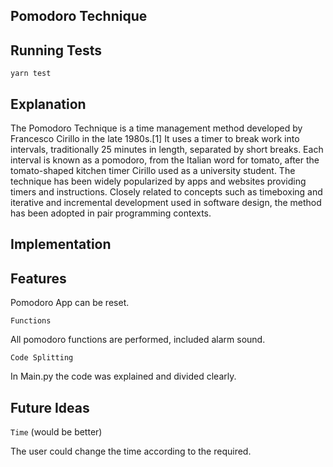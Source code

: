 ## Pomodoro Technique

## Running Tests

`yarn test`

## Explanation
The Pomodoro Technique is a time management method developed by Francesco Cirillo in the late 1980s.[1] It uses a timer to break work into intervals, traditionally 25 minutes in length, separated by short breaks. Each interval is known as a pomodoro, from the Italian word for tomato, after the tomato-shaped kitchen timer Cirillo used as a university student.
The technique has been widely popularized by apps and websites providing timers and instructions. Closely related to concepts such as timeboxing and iterative and incremental development used in software design, the method has been adopted in pair programming contexts.

[demo-image]: https://images-na.ssl-images-amazon.com/images/I/71kcP55HoEL._SX522_.jpg


## Implementation
## Features

Pomodoro App can be reset.

`Functions`

All pomodoro functions are performed, included alarm sound.

`Code Splitting`

In Main.py the code was explained and divided clearly.

## Future Ideas

`Time` (would be better)

The user could change the time according to the required.
